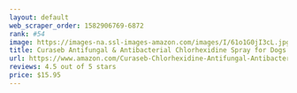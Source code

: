 ```yaml
---
layout: default 
﻿web_scraper_order: 1582906769-6872
rank: #54
image: https://images-na.ssl-images-amazon.com/images/I/61o1G0jI3cL.jpg
title: Curaseb Antifungal & Antibacterial Chlorhexidine Spray for Dogs & Cats - Treats Yeast Infections,…
url: https://www.amazon.com/Curaseb-Chlorhexidine-Antifungal-Antibacterial-Veterinary/dp/B01JVSQY8I/ref=zg_mw_pet-supplies_54?_encoding=UTF8&psc=1&refRID=H5H5GKBRAGT498NV2G74
reviews: 4.5 out of 5 stars
price: $15.95 
---
```

